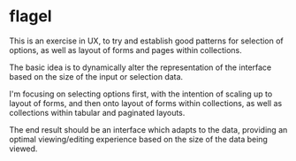 flagel
======

This is an exercise in UX, to try and establish good patterns
for selection of options, as well as layout of forms and pages
within collections.

The basic idea is to dynamically alter the representation of the
interface based on the size of the input or selection data.

I'm focusing on selecting options first, with the intention of
scaling up to layout of forms, and then onto layout of forms
within collections, as well as collections within tabular
and paginated layouts.

The end result should be an interface which adapts to the data,
providing an optimal viewing/editing experience based on the size
of the data being viewed.
